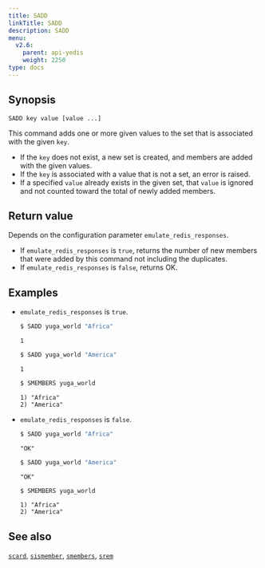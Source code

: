 ```yaml
---
title: SADD
linkTitle: SADD
description: SADD
menu:
  v2.6:
    parent: api-yedis
    weight: 2250
type: docs
---
```

## Synopsis

`SADD key value [value ...]`

This command adds one or more given values to the set that is associated with the given `key`.

- If the `key` does not exist, a new set is created, and members are added with the given values.
- If the `key` is associated with a value that is not a set, an error is raised.
- If a specified `value` already exists in the given set, that `value` is ignored and not counted toward the total of newly added members.

## Return value

Depends on the configuration parameter `emulate_redis_responses`.

- If `emulate_redis_responses` is `true`, returns the number of new members that were added by this command not including the duplicates.
- If `emulate_redis_responses` is `false`, returns OK.

## Examples

- `emulate_redis_responses` is `true`.

  ```sh
  $ SADD yuga_world "Africa"
  ```

  ```
  1
  ```

  ```sh
  $ SADD yuga_world "America"
  ```

  ```
  1
  ```

  ```sh
  $ SMEMBERS yuga_world
  ```

  ```
  1) "Africa"
  2) "America"
  ```

- `emulate_redis_responses` is `false`.

  ```sh
  $ SADD yuga_world "Africa"
  ```

  ```
  "OK"
  ```

  ```sh
  $ SADD yuga_world "America"
  ```

  ```
  "OK"
  ```

  ```sh
  $ SMEMBERS yuga_world
  ```

  ```
  1) "Africa"
  2) "America"
  ```

## See also

[`scard`](../scard/), [`sismember`](../sismember/), [`smembers`](../smembers/), [`srem`](../srem/)
